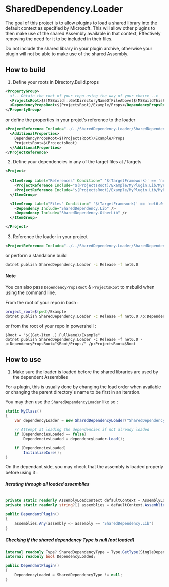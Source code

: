# SharedDependency.Loader

The goal of this project is to allow plugins to load a shared library into the default context as specified by Microsoft.
This will allow other plugins to then make use of the shared Assembly available in that context,
Effectively removing the need for it to be included in their files.

Do not include the shared library in your plugin archive, otherwise your plugin will not be able to make use of the shared Assembly.

## How to build

1. Define your roots in Directory.Build.props

```xml
<PropertyGroup>
  <!-- Obtain the root of your repo using the way of your choice -->
  <ProjectsRoot>$([MSBuild]::GetDirectoryNameOfFileAbove($(MSBuildThisFileDirectory), '.git/HEAD'))</ProjectsRoot>
  <DependencyPropsRoot>$(ProjectsRoot)/Example/Props</DependencyPropsRoot>
</PropertyGroup>
```

or define the properties in your projet's reference to the loader

```xml
<ProjectReference Include="../../SharedDependency.Loader/SharedDependency.Loader.csproj">
  <AdditionalProperties>
    DependencyPropsRoot=$(ProjectsRoot)/Example/Props
    ProjectsRoot=$(ProjectsRoot)
  </AdditionalProperties>
</ProjectReference>

```

2. Define your dependencies in any of the target files at /Targets

```xml
<Project>
  
  <ItemGroup Label="References" Condition=" '$(TargetFramework)' == 'net6.0' ">
    <ProjectReference Include="$(ProjectsRoot)/Example/MyPlugin.Lib/MyPlugin.Lib.csproj" />
    <ProjectReference Include="$(ProjectsRoot)/Example/MyPlugin.Lib/MyPlugin.Lib.csproj" />
  </ItemGroup>

  <ItemGroup Label="Files" Condition=" '$(TargetFramework)' == 'net6.0' ">
    <Dependency Include="SharedDependency.Lib" />
    <Dependency Include="SharedDependency.OtherLib" />
  </ItemGroup>

</Project>
```

3. Reference the loader in your project

```xml
<ProjectReference Include="../../SharedDependency.Loader/SharedDependency.Loader.csproj" />
```

or perform a standalone build

```bash
dotnet publish SharedDependency.Loader -c Release -f net6.0
```

#### Note

You can also pass `DependencyPropsRoot` & `ProjectsRoot` to msbuild when using the command line.

From the root of your repo in bash :

```bash
project_root=$(pwd)/Example
dotnet publish SharedDependency.Loader -c Release -f net6.0 /p:DependencyPropsRoot="$project_root/Props" /p:ProjectsRoot="$project_root"
```

or from the root of your repo in powershell :

```
$Root = "$((Get-Item .).FullName)/Example"
dotnet publish SharedDependency.Loader -c Release -f net6.0 -p:DependencyPropsRoot="$Root/Props/" /p:ProjectsRoot=$Root
```

## How to use

1. Make sure the loader is loaded before the shared libraries are used by the dependent Assemblies

For a plugin, this is usually done by changing the load order when available or changing the parent directory's name to be first in an iteration.

You may then use the `SharedDependencyLoader` like so :

```cs
static MyClass()
{
    var dependencyLoader = new SharedDependencyLoader("SharedDependency.Lib");

    // Attempt at loading the dependencies if not already loaded
    if (DependenciesLoaded == false)
        DependenciesLoaded = dependencyLoader.Load();

    if (DependenciesLoaded)
        InitializeCore();
}
```

On the dependant side, you may check that the assembly is loaded properly before using it :

##### Iterating through all loaded assemblies

```cs

private static readonly AssemblyLoadContext defaultContext = AssemblyLoadContext.Default;
private static readonly string?[] assemblies = defaultContext.Assemblies.Select(x => x.GetName().Name).ToArray();

public DependantPlugin()
{
    assemblies.Any(assembly => assembly == "SharedDependency.Lib")
}
```

##### Checking if the shared dependency Type is null (not loaded)

```cs
internal readonly Type? SharedDependencyType = Type.GetType(SingleDependencyTypeName);
internal readonly bool DependencyLoaded;

public DependantPlugin()
{
    DependencyLoaded = SharedDependencyType != null;
}
```